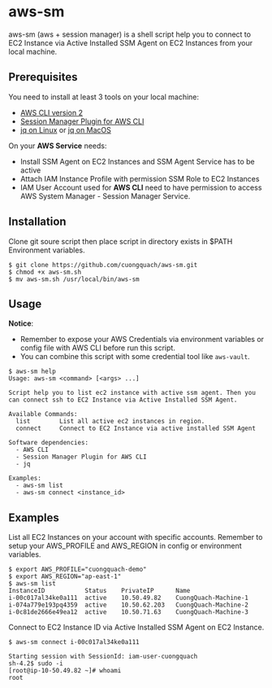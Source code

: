 # aws-sm

aws-sm (aws + session manager) is a shell script help you to connect to EC2 Instance via Active Installed SSM Agent on EC2 Instances from your local machine.

## Prerequisites
You need to install at least 3 tools on your local machine:

- [AWS CLI version 2](https://docs.aws.amazon.com/cli/latest/userguide/install-cliv2.html)
- [Session Manager Plugin for AWS CLI]
- [jq on Linux] or [jq on MacOS]

On your **AWS Service** needs:

- Install SSM Agent on EC2 Instances and SSM Agent Service has to be active
- Attach IAM Instance Profile with permission SSM Role to EC2 Instances
- IAM User Account used for **AWS CLI** need to have permission to access AWS System Manager - Session Manager Service.

## Installation

Clone git soure script then place script in directory exists in $PATH Environment variables.

```
$ git clone https://github.com/cuongquach/aws-sm.git
$ chmod +x aws-sm.sh
$ mv aws-sm.sh /usr/local/bin/aws-sm
```

## Usage

**Notice**:
- Remember to expose your AWS Credentials via environment variables or config file with AWS CLI before run this script.
- You can combine this script with some credential tool like `aws-vault`.


```
$ aws-sm help
Usage: aws-sm <command> [<args> ...]

Script help you to list ec2 instance with active ssm agent. Then you can connect ssh to EC2 Instance via Active Installed SSM Agent.

Available Commands:
  list        List all active ec2 instances in region.
  connect     Connect to EC2 Instance via active installed SSM Agent

Software dependencies:
  - AWS CLI
  - Session Manager Plugin for AWS CLI
  - jq

Examples:
  - aws-sm list
  - aws-sm connect <instance_id>
```

## Examples

List all EC2 Instances on your account with specific accounts. Remember to setup your AWS_PROFILE and AWS_REGION in config or environment variables.

```
$ export AWS_PROFILE="cuongquach-demo"
$ export AWS_REGION="ap-east-1"
$ aws-sm list
InstanceID           Status    PrivateIP      Name
i-00c017al34ke0a111  active    10.50.49.82    CuongQuach-Machine-1
i-074a779e193pq4359  active    10.50.62.203   CuongQuach-Machine-2
i-0c81de2666e49ea12  active    10.50.71.63    CuongQuach-Machine-3
```

Connect to EC2 Instance ID via Active Installed SSM Agent on EC2 Instance.

```
$ aws-sm connect i-00c017al34ke0a111

Starting session with SessionId: iam-user-cuongquach
sh-4.2$ sudo -i
[root@ip-10-50.49.82 ~]# whoami
root
```

[AWS CLI version 1]: https://docs.aws.amazon.com/cli/latest/userguide/install-cliv1.html
[Session Manager Plugin for AWS CLI]: https://docs.aws.amazon.com/systems-manager/latest/userguide/session-manager-working-with-install-plugin.html
[jq on MacOS]: http://macappstore.org/jq/
[jq on Linux]: http://macappstore.org/jq/
